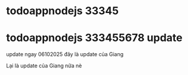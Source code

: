 # todoappnodejs 33345
# todoappnodejs 333455678 update
update ngay 06102025 đây là update của Giang

Lại là update của Giang nữa nè
